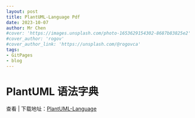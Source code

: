 ```yaml
---
layout: post
title: PlantUML-Language Pdf
date: 2023-10-07
author: Mr Chen
#cover: 'https://images.unsplash.com/photo-1653629154302-8687b83825e2'
#cover_author: 'rogov'
#cover_author_link: 'https://unsplash.com/@rogovca'
tags: 
- GitPages
- blog
---
```


# PlantUML 语法字典

查看 | 下载地址：[PlantUML-Language](/assets/books/PlantUML_Language_Reference_Guide_zh.pdf)










